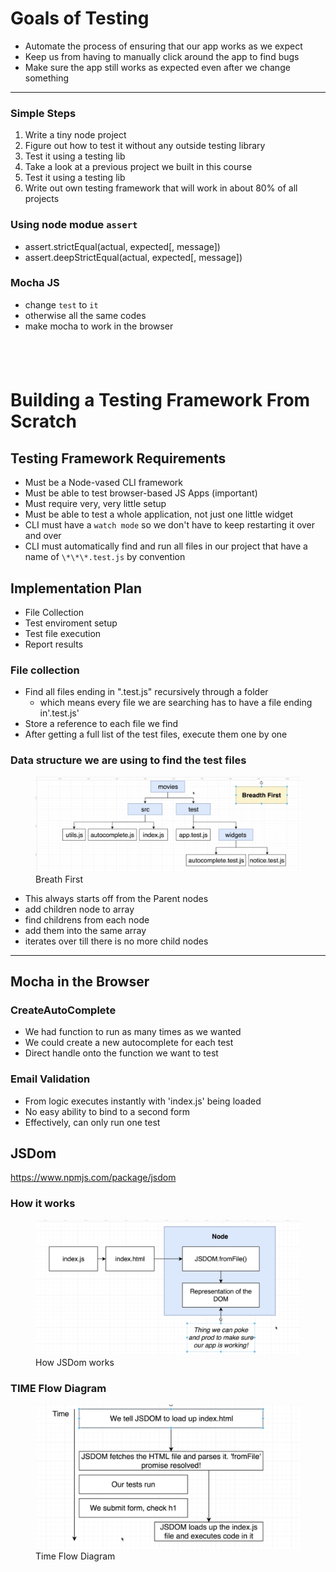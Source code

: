 # Goals of Testing

- Automate the process of ensuring that our app works as we expect
- Keep us from having to manually click around the app to find bugs
- Make sure the app still works as expected even after we change something

---

### Simple Steps

1.  Write a tiny node project
2.  Figure out how to test it without any outside testing library
3.  Test it using a testing lib
4.  Take a look at a previous project we built in this course
5.  Test it using a testing lib
6.  Write out own testing framework that will work in about 80% of all projects

### Using node modue `assert`

- assert.strictEqual(actual, expected[, message])
- assert.deepStrictEqual(actual, expected[, message])

### Mocha JS

- change `test` to `it`
- otherwise all the same codes
- make mocha to work in the browser

## <br>

# Building a Testing Framework From Scratch

## Testing Framework Requirements

- Must be a Node-vased CLI framework
- Must be able to test browser-based JS Apps (important)
- Must require very, very little setup
- Must be able to test a whole application, not just one little widget
- CLI must have a `watch mode` so we don't have to keep restarting it over and over
- CLI must automatically find and run all files in our project that have a name of `\*\*\*.test.js` by convention

## Implementation Plan

- File Collection
- Test enviroment setup
- Test file execution
- Report results

### File collection

- Find all files ending in ".test.js" recursively through a folder
  - which means every file we are searching has to have a file ending in'.test.js'
- Store a reference to each file we find
- After getting a full list of the test files, execute them one by one

### Data structure we are using to find the test files

<figure>
<img src="tme/images/breathFIsrt.png" "/>
<caption>Breath First</caption>
</figure>

- This always starts off from the Parent nodes
- add children node to array
- find childrens from each node
- add them into the same array
- iterates over till there is no more child nodes

---

## Mocha in the Browser

### CreateAutoComplete

- We had function to run as many times as we wanted
- We could create a new autocomplete for each test
- Direct handle onto the function we want to test

### Email Validation

- From logic executes instantly with 'index.js' being loaded
- No easy ability to bind to a second form
- Effectively, can only run one test

## JSDom

https://www.npmjs.com/package/jsdom

### How it works

<figure>
<img src="tme/images/jsdom.png" "/>
<caption>How JSDom works</caption>
</figure>

### TIME Flow Diagram

<figure>
<img src="tme/images/timeflow.png" "/>
<caption>Time Flow Diagram</caption>
</figure>
